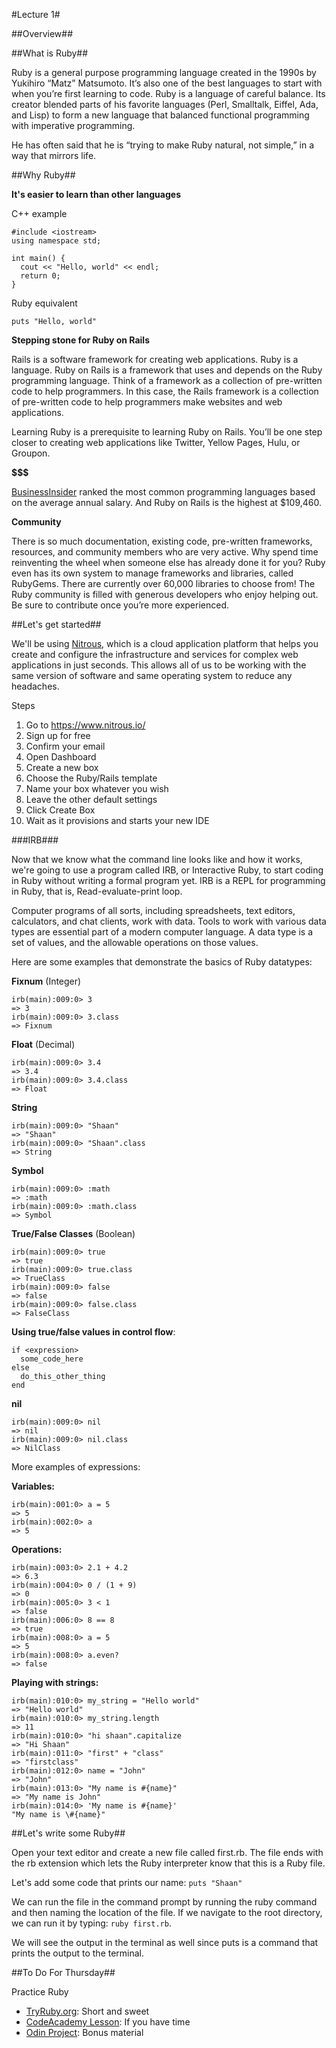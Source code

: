 #Lecture 1#

##Overview##

##What is Ruby##

Ruby is a general purpose programming language created in the 1990s by Yukihiro “Matz” Matsumoto. It’s also one of the best languages to start with when you’re first learning to code. Ruby is a language of careful balance. Its creator blended parts of his favorite languages (Perl, Smalltalk, Eiffel, Ada, and Lisp) to form a new language that balanced functional programming with imperative programming.

He has often said that he is “trying to make Ruby natural, not simple,” in a way that mirrors life.

##Why Ruby##

**It's easier to learn than other languages**

C++ example
```
#include <iostream>
using namespace std;

int main() {
  cout << "Hello, world" << endl;
  return 0;
}
```

Ruby equivalent
```
puts "Hello, world"
```

**Stepping stone for Ruby on Rails**

Rails is a software framework for creating web applications. Ruby is a language. Ruby on Rails is a framework that uses and depends on the Ruby programming language. Think of a framework as a collection of pre-written code to help programmers. In this case, the Rails framework is a collection of pre-written code to help programmers make websites and web applications.

Learning Ruby is a prerequisite to learning Ruby on Rails. You’ll be one step closer to creating web applications like Twitter, Yellow Pages, Hulu, or Groupon.

**$$$**

[BusinessInsider](http://www.businessinsider.com/best-tech-skills-resume-ranked-salary-2014-11) ranked the most common programming languages based on the average annual salary. And Ruby on Rails is the highest at $109,460.

**Community**

There is so much documentation, existing code, pre-written frameworks, resources, and community members who are very active. Why spend time reinventing the wheel when someone else has already done it for you? Ruby even has its own system to manage frameworks and libraries, called RubyGems. There are currently over 60,000 libraries to choose from! The Ruby community is filled with generous developers who enjoy helping out. Be sure to contribute once you’re more experienced.

##Let's get started##

We'll be using [Nitrous](nitrous.io.), which is a cloud application platform that helps you create and configure the infrastructure and services for complex web applications in just seconds. This allows all of us to be working with the same version of software and same operating system to reduce any headaches.

Steps

1. Go to https://www.nitrous.io/
2. Sign up for free
3. Confirm your email
4. Open Dashboard
5. Create a new box
6. Choose the Ruby/Rails template
7. Name your box whatever you wish
8. Leave the other default settings
9. Click Create Box
10. Wait as it provisions and starts your new IDE

###IRB###

Now that we know what the command line looks like and how it works, we're going to use a program called IRB, or Interactive Ruby, to start coding in Ruby without writing a formal program yet. IRB is a REPL for programming in Ruby, that is, Read-evaluate-print loop.

Computer programs of all sorts, including spreadsheets, text editors, calculators, and chat clients, work with data. Tools to work with various data types are essential part of a modern computer language. A data type is a set of values, and the allowable operations on those values.

Here are some examples that demonstrate the basics of Ruby datatypes:

**Fixnum** (Integer)
```
irb(main):009:0> 3
=> 3
irb(main):009:0> 3.class
=> Fixnum
```

**Float** (Decimal)
```
irb(main):009:0> 3.4
=> 3.4
irb(main):009:0> 3.4.class
=> Float
```

**String**
```
irb(main):009:0> "Shaan"
=> "Shaan"
irb(main):009:0> "Shaan".class
=> String
```

**Symbol**
```
irb(main):009:0> :math
=> :math
irb(main):009:0> :math.class
=> Symbol
```

**True/False Classes** (Boolean)
```
irb(main):009:0> true
=> true
irb(main):009:0> true.class
=> TrueClass
irb(main):009:0> false
=> false
irb(main):009:0> false.class
=> FalseClass
```

**Using true/false values in control flow**:
```
if <expression>
  some_code_here
else
  do_this_other_thing
end
```

**nil**
```
irb(main):009:0> nil
=> nil
irb(main):009:0> nil.class
=> NilClass
```

More examples of expressions:

**Variables:**
```
irb(main):001:0> a = 5
=> 5
irb(main):002:0> a
=> 5
```

**Operations:**
```
irb(main):003:0> 2.1 + 4.2
=> 6.3
irb(main):004:0> 0 / (1 + 9)
=> 0
irb(main):005:0> 3 < 1
=> false
irb(main):006:0> 8 == 8
=> true
irb(main):008:0> a = 5
=> 5
irb(main):008:0> a.even?
=> false
```

**Playing with strings:**
```
irb(main):010:0> my_string = "Hello world"
=> "Hello world"
irb(main):010:0> my_string.length
=> 11
irb(main):010:0> "hi shaan".capitalize
=> "Hi Shaan"
irb(main):011:0> "first" + "class"
=> "firstclass"
irb(main):012:0> name = "John"
=> "John"
irb(main):013:0> "My name is #{name}"
=> "My name is John"
irb(main):014:0> 'My name is #{name}'
"My name is \#{name}"
```

##Let's write some Ruby##

Open your text editor and create a new file called first.rb. The file ends with the rb extension which lets the Ruby interpreter know that this is a Ruby file.

Let's add some code that prints our name: `puts "Shaan"`

We can run the file in the command prompt by running the ruby command and then naming the location of the file. If we navigate to the root directory, we can run it by typing: `ruby first.rb`.

We will see the output in the terminal as well since puts is a command that prints the output to the terminal.


##To Do For Thursday##

Practice Ruby
* [TryRuby.org](http://tryruby.org/levels/1/challenges/0): Short and sweet
* [CodeAcademy Lesson](http://www.codecademy.com/en/tracks/ruby): If you have time
* [Odin Project](http://www.theodinproject.com/ruby-programming/ruby-building-blocks): Bonus material
